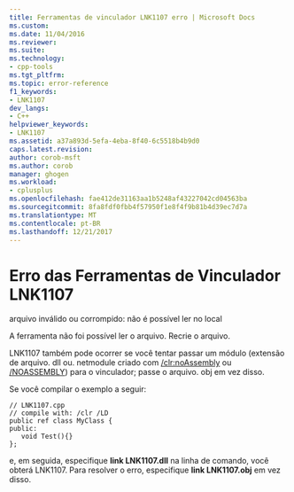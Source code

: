 ```yaml
---
title: Ferramentas de vinculador LNK1107 erro | Microsoft Docs
ms.custom: 
ms.date: 11/04/2016
ms.reviewer: 
ms.suite: 
ms.technology:
- cpp-tools
ms.tgt_pltfrm: 
ms.topic: error-reference
f1_keywords:
- LNK1107
dev_langs:
- C++
helpviewer_keywords:
- LNK1107
ms.assetid: a37a893d-5efa-4eba-8f40-6c5518b4b9d0
caps.latest.revision: 
author: corob-msft
ms.author: corob
manager: ghogen
ms.workload:
- cplusplus
ms.openlocfilehash: fae412de31163aa1b5248af43227042cd04563ba
ms.sourcegitcommit: 8fa8fdf0fbb4f57950f1e8f4f9b81b4d39ec7d7a
ms.translationtype: MT
ms.contentlocale: pt-BR
ms.lasthandoff: 12/21/2017
---
```

# <a name="linker-tools-error-lnk1107"></a>Erro das Ferramentas de Vinculador LNK1107
arquivo inválido ou corrompido: não é possível ler no local  
  
 A ferramenta não foi possível ler o arquivo. Recrie o arquivo.  
  
 LNK1107 também pode ocorrer se você tentar passar um módulo (extensão de arquivo. dll ou. netmodule criado com [/clr:noAssembly](../../build/reference/clr-common-language-runtime-compilation.md) ou [/NOASSEMBLY](../../build/reference/noassembly-create-a-msil-module.md)) para o vinculador; passe o arquivo. obj em vez disso.  
  
 Se você compilar o exemplo a seguir:  
  
```  
// LNK1107.cpp  
// compile with: /clr /LD  
public ref class MyClass {  
public:  
   void Test(){}  
};  
```  
  
 e, em seguida, especifique **link LNK1107.dll** na linha de comando, você obterá LNK1107.  Para resolver o erro, especifique **link LNK1107.obj** em vez disso.